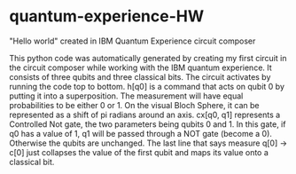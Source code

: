 # quantum-experience-HW
"Hello world" created in IBM Quantum Experience circuit composer

This python code was automatically generated by creating my first circuit in the circuit composer while working with the IBM quantum experience. It consists of three qubits and three classical bits. The circuit activates by running the code top to bottom. h[q0] is a command that acts on qubit 0 by putting it into a superposition. The measurement will have equal probabilities to be either 0 or 1. On the visual Bloch Sphere, it can be represented as a shift of pi radians around an axis. cx[q0, q1] represents a Controlled Not gate, the two parameters being qubits 0 and 1. In this gate, if q0 has a value of 1, q1 will be passed through a NOT gate (become a 0). Otherwise the qubits are unchanged. The last line that says measure q[0] -> c[0] just collapses the value of the first qubit and maps its value onto a classical bit.
